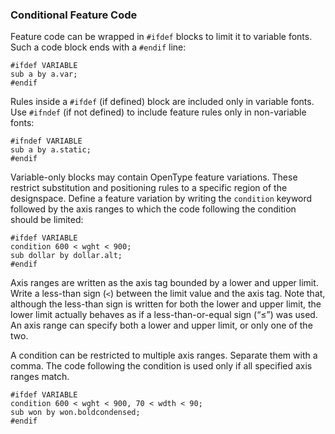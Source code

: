 ### Conditional Feature Code

Feature code can be wrapped in `#ifdef` blocks to limit it to variable fonts.
Such a code block ends with a `#endif` line:

```fea
#ifdef VARIABLE
sub a by a.var;
#endif
```

Rules inside a `#ifdef` (if defined) block are included only in variable fonts.
Use `#ifndef` (if not defined) to include feature rules only in non-variable fonts:

```fea
#ifndef VARIABLE
sub a by a.static;
#endif
```

Variable-only blocks may contain OpenType feature variations.
These restrict substitution and positioning rules to a specific region of the designspace.
Define a feature variation by writing the `condition` keyword followed by the axis ranges to which the code following the condition should be limited:

```fea
#ifdef VARIABLE
condition 600 < wght < 900;
sub dollar by dollar.alt;
#endif
```

Axis ranges are written as the axis tag bounded by a lower and upper limit.
Write a less-than sign (`<`) between the limit value and the axis tag.
Note that, although the less-than sign is written for both the lower and upper limit, the lower limit actually behaves as if a less-than-or-equal sign (“≤”) was used.
An axis range can specify both a lower and upper limit, or only one of the two.

A condition can be restricted to multiple axis ranges.
Separate them with a comma.
The code following the condition is used only if all specified axis ranges match.

```fea
#ifdef VARIABLE
condition 600 < wght < 900, 70 < wdth < 90;
sub won by won.boldcondensed;
#endif
```